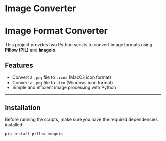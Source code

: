 # Image Converter

# Image Format Converter

This project provides two Python scripts to convert image formats using **Pillow (PIL)** and **imageio**.

## Features
- Convert a `.png` file to `.icns` (MacOS icon format)
- Convert a `.png` file to `.ico` (Windows icon format)
- Simple and efficient image processing with Python

---

## Installation

Before running the scripts, make sure you have the required dependencies installed:

```bash
pip install pillow imageio